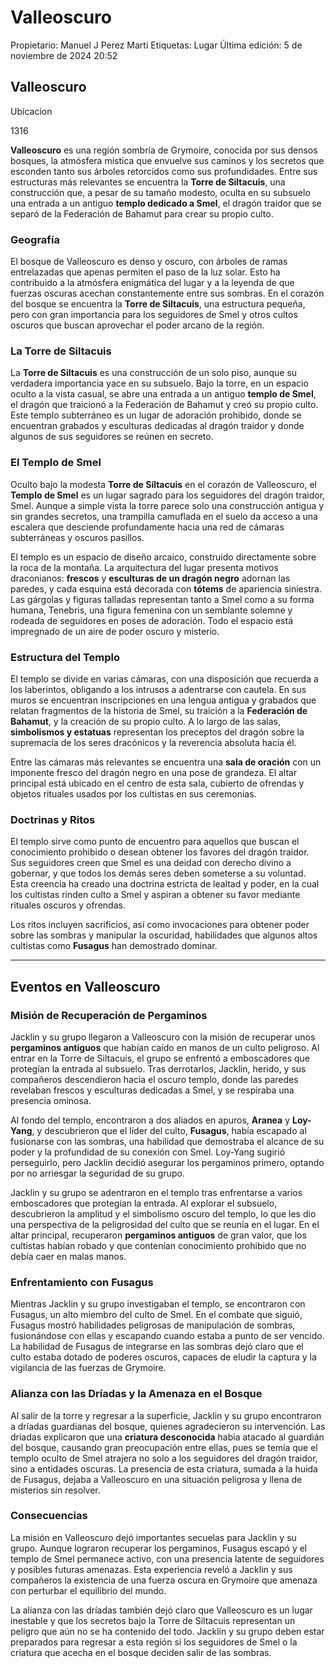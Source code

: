 # Valleoscuro

Propietario: Manuel J Perez Marti
Etiquetas: Lugar
Última edición: 5 de noviembre de 2024 20:52

## Valleoscuro

Ubicacion

1316

**Valleoscuro** es una región sombría de Grymoire, conocida por sus densos bosques, la atmósfera mística que envuelve sus caminos y los secretos que esconden tanto sus árboles retorcidos como sus profundidades. Entre sus estructuras más relevantes se encuentra la **Torre de Siltacuis**, una construcción que, a pesar de su tamaño modesto, oculta en su subsuelo una entrada a un antiguo **templo dedicado a Smel**, el dragón traidor que se separó de la Federación de Bahamut para crear su propio culto.

### Geografía

El bosque de Valleoscuro es denso y oscuro, con árboles de ramas entrelazadas que apenas permiten el paso de la luz solar. Esto ha contribuido a la atmósfera enigmática del lugar y a la leyenda de que fuerzas oscuras acechan constantemente entre sus sombras. En el corazón del bosque se encuentra la **Torre de Siltacuis**, una estructura pequeña, pero con gran importancia para los seguidores de Smel y otros cultos oscuros que buscan aprovechar el poder arcano de la región.

### La Torre de Siltacuis

La **Torre de Siltacuis** es una construcción de un solo piso, aunque su verdadera importancia yace en su subsuelo. Bajo la torre, en un espacio oculto a la vista casual, se abre una entrada a un antiguo **templo de Smel**, el dragón que traicionó a la Federación de Bahamut y creó su propio culto. Este templo subterráneo es un lugar de adoración prohibido, donde se encuentran grabados y esculturas dedicadas al dragón traidor y donde algunos de sus seguidores se reúnen en secreto.

### El Templo de Smel

Oculto bajo la modesta **Torre de Siltacuis** en el corazón de Valleoscuro, el **Templo de Smel** es un lugar sagrado para los seguidores del dragón traidor, Smel. Aunque a simple vista la torre parece solo una construcción antigua y sin grandes secretos, una trampilla camuflada en el suelo da acceso a una escalera que desciende profundamente hacia una red de cámaras subterráneas y oscuros pasillos.

El templo es un espacio de diseño arcaico, construido directamente sobre la roca de la montaña. La arquitectura del lugar presenta motivos draconianos: **frescos** y **esculturas de un dragón negro** adornan las paredes, y cada esquina está decorada con **tótems** de apariencia siniestra. Las gárgolas y figuras talladas representan tanto a Smel como a su forma humana, Tenebris, una figura femenina con un semblante solemne y rodeada de seguidores en poses de adoración. Todo el espacio está impregnado de un aire de poder oscuro y misterio.

### Estructura del Templo

El templo se divide en varias cámaras, con una disposición que recuerda a los laberintos, obligando a los intrusos a adentrarse con cautela. En sus muros se encuentran inscripciones en una lengua antigua y grabados que relatan fragmentos de la historia de Smel, su traición a la **Federación de Bahamut**, y la creación de su propio culto. A lo largo de las salas, **simbolismos y estatuas** representan los preceptos del dragón sobre la supremacía de los seres dracónicos y la reverencia absoluta hacia él.

Entre las cámaras más relevantes se encuentra una **sala de oración** con un imponente fresco del dragón negro en una pose de grandeza. El altar principal está ubicado en el centro de esta sala, cubierto de ofrendas y objetos rituales usados por los cultistas en sus ceremonias.

### Doctrinas y Ritos

El templo sirve como punto de encuentro para aquellos que buscan el conocimiento prohibido o desean obtener los favores del dragón traidor. Sus seguidores creen que Smel es una deidad con derecho divino a gobernar, y que todos los demás seres deben someterse a su voluntad. Esta creencia ha creado una doctrina estricta de lealtad y poder, en la cual los cultistas rinden culto a Smel y aspiran a obtener su favor mediante rituales oscuros y ofrendas.

Los ritos incluyen sacrificios, así como invocaciones para obtener poder sobre las sombras y manipular la oscuridad, habilidades que algunos altos cultistas como **Fusagus** han demostrado dominar.

---

## Eventos en Valleoscuro

### Misión de Recuperación de Pergaminos

Jacklin y su grupo llegaron a Valleoscuro con la misión de recuperar unos **pergaminos antiguos** que habían caído en manos de un culto peligroso. Al entrar en la Torre de Siltacuis, el grupo se enfrentó a emboscadores que protegían la entrada al subsuelo. Tras derrotarlos, Jacklin, herido, y sus compañeros descendieron hacia el oscuro templo, donde las paredes revelaban frescos y esculturas dedicadas a Smel, y se respiraba una presencia ominosa.

Al fondo del templo, encontraron a dos aliados en apuros, **Aranea** y **Loy-Yang**, y descubrieron que el líder del culto, **Fusagus**, había escapado al fusionarse con las sombras, una habilidad que demostraba el alcance de su poder y la profundidad de su conexión con Smel. Loy-Yang sugirió perseguirlo, pero Jacklin decidió asegurar los pergaminos primero, optando por no arriesgar la seguridad de su grupo.

Jacklin y su grupo se adentraron en el templo tras enfrentarse a varios emboscadores que protegían la entrada. Al explorar el subsuelo, descubrieron la amplitud y el simbolismo oscuro del templo, lo que les dio una perspectiva de la peligrosidad del culto que se reunía en el lugar. En el altar principal, recuperaron **pergaminos antiguos** de gran valor, que los cultistas habían robado y que contenían conocimiento prohibido que no debía caer en malas manos.

### Enfrentamiento con Fusagus

Mientras Jacklin y su grupo investigaban el templo, se encontraron con Fusagus, un alto miembro del culto de Smel. En el combate que siguió, Fusagus mostró habilidades peligrosas de manipulación de sombras, fusionándose con ellas y escapando cuando estaba a punto de ser vencido. La habilidad de Fusagus de integrarse en las sombras dejó claro que el culto estaba dotado de poderes oscuros, capaces de eludir la captura y la vigilancia de las fuerzas de Grymoire.

### Alianza con las Dríadas y la Amenaza en el Bosque

Al salir de la torre y regresar a la superficie, Jacklin y su grupo encontraron a dríadas guardianas del bosque, quienes agradecieron su intervención. Las dríadas explicaron que una **criatura desconocida** había atacado al guardián del bosque, causando gran preocupación entre ellas, pues se temía que el templo oculto de Smel atrajera no solo a los seguidores del dragón traidor, sino a entidades oscuras. La presencia de esta criatura, sumada a la huida de Fusagus, dejaba a Valleoscuro en una situación peligrosa y llena de misterios sin resolver.

### Consecuencias

La misión en Valleoscuro dejó importantes secuelas para Jacklin y su grupo. Aunque lograron recuperar los pergaminos, Fusagus escapó y el templo de Smel permanece activo, con una presencia latente de seguidores y posibles futuras amenazas. Esta experiencia reveló a Jacklin y sus compañeros la existencia de una fuerza oscura en Grymoire que amenaza con perturbar el equilibrio del mundo.

La alianza con las dríadas también dejó claro que Valleoscuro es un lugar inestable y que los secretos bajo la Torre de Siltacuis representan un peligro que aún no se ha contenido del todo. Jacklin y su grupo deben estar preparados para regresar a esta región si los seguidores de Smel o la criatura que acecha en el bosque deciden salir de las sombras.